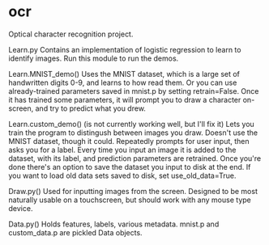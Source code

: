 # ocr
Optical character recognition project.

Learn.py
    Contains an implementation of logistic regression to learn to identify images.
    Run this module to run the demos.

Learn.MNIST_demo()
    Uses the MNIST dataset, which is a large set of handwritten digits 0-9, and learns to how read them. Or you can use already-trained parameters saved in mnist.p by setting retrain=False.
    Once it has trained some parameters, it will prompt you to draw a character on-screen, and try to predict what you drew.

Learn.custom_demo()
    (is not currently working well, but I'll fix it)
    Lets you train the program to distingush between images you draw. Doesn't use the MNIST dataset, though it could.
    Repeatedly prompts for user input, then asks you for a label.
    Every time you input an image it is added to the dataset, with its label, and prediction parameters are retrained.
    Once you're done there's an option to save the dataset you input to disk at the end.
    If you want to load old data sets saved to disk, set use_old_data=True.

Draw.py()
    Used for inputting images from the screen.
    Designed to be most naturally usable on a touchscreen, but should work with any mouse type device.

Data.py()
    Holds features, labels, various metadata. mnist.p and custom_data.p are pickled Data objects.